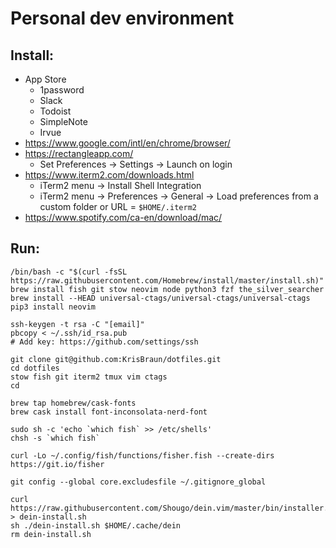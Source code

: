 # Personal dev environment

## Install:
- App Store
  - 1password
  - Slack
  - Todoist
  - SimpleNote
  - Irvue
- https://www.google.com/intl/en/chrome/browser/
- https://rectangleapp.com/
  - Set Preferences -> Settings -> Launch on login
- https://www.iterm2.com/downloads.html
  - iTerm2 menu -> Install Shell Integration
  - iTerm2 menu -> Preferences -> General -> Load preferences from a custom folder or URL = `$HOME/.iterm2`
- https://www.spotify.com/ca-en/download/mac/

## Run:
    /bin/bash -c "$(curl -fsSL https://raw.githubusercontent.com/Homebrew/install/master/install.sh)"
    brew install fish git stow neovim node python3 fzf the_silver_searcher
    brew install --HEAD universal-ctags/universal-ctags/universal-ctags
    pip3 install neovim
    
    ssh-keygen -t rsa -C "[email]"
    pbcopy < ~/.ssh/id_rsa.pub
    # Add key: https://github.com/settings/ssh

    git clone git@github.com:KrisBraun/dotfiles.git
    cd dotfiles
    stow fish git iterm2 tmux vim ctags
    cd

    brew tap homebrew/cask-fonts
    brew cask install font-inconsolata-nerd-font
    
    sudo sh -c 'echo `which fish` >> /etc/shells'
    chsh -s `which fish`

    curl -Lo ~/.config/fish/functions/fisher.fish --create-dirs https://git.io/fisher

    git config --global core.excludesfile ~/.gitignore_global

    curl https://raw.githubusercontent.com/Shougo/dein.vim/master/bin/installer.sh > dein-install.sh
    sh ./dein-install.sh $HOME/.cache/dein
    rm dein-install.sh
